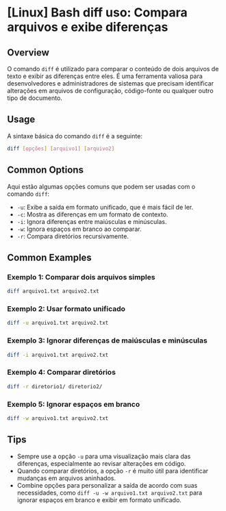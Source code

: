 # [Linux] Bash diff uso: Compara arquivos e exibe diferenças

## Overview
O comando `diff` é utilizado para comparar o conteúdo de dois arquivos de texto e exibir as diferenças entre eles. É uma ferramenta valiosa para desenvolvedores e administradores de sistemas que precisam identificar alterações em arquivos de configuração, código-fonte ou qualquer outro tipo de documento.

## Usage
A sintaxe básica do comando `diff` é a seguinte:

```bash
diff [opções] [arquivo1] [arquivo2]
```

## Common Options
Aqui estão algumas opções comuns que podem ser usadas com o comando `diff`:

- `-u`: Exibe a saída em formato unificado, que é mais fácil de ler.
- `-c`: Mostra as diferenças em um formato de contexto.
- `-i`: Ignora diferenças entre maiúsculas e minúsculas.
- `-w`: Ignora espaços em branco ao comparar.
- `-r`: Compara diretórios recursivamente.

## Common Examples

### Exemplo 1: Comparar dois arquivos simples
```bash
diff arquivo1.txt arquivo2.txt
```

### Exemplo 2: Usar formato unificado
```bash
diff -u arquivo1.txt arquivo2.txt
```

### Exemplo 3: Ignorar diferenças de maiúsculas e minúsculas
```bash
diff -i arquivo1.txt arquivo2.txt
```

### Exemplo 4: Comparar diretórios
```bash
diff -r diretorio1/ diretorio2/
```

### Exemplo 5: Ignorar espaços em branco
```bash
diff -w arquivo1.txt arquivo2.txt
```

## Tips
- Sempre use a opção `-u` para uma visualização mais clara das diferenças, especialmente ao revisar alterações em código.
- Quando comparar diretórios, a opção `-r` é muito útil para identificar mudanças em arquivos aninhados.
- Combine opções para personalizar a saída de acordo com suas necessidades, como `diff -u -w arquivo1.txt arquivo2.txt` para ignorar espaços em branco e exibir em formato unificado.